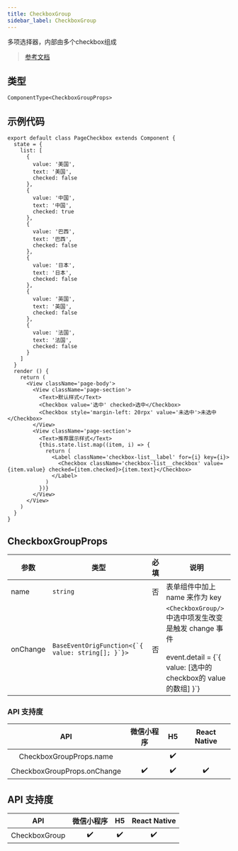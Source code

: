```yaml
---
title: CheckboxGroup
sidebar_label: CheckboxGroup
---
```


多项选择器，内部由多个checkbox组成

> [参考文档](https://developers.weixin.qq.com/miniprogram/dev/component/checkbox-group.html)

## 类型

```tsx
ComponentType<CheckboxGroupProps>
```

## 示例代码

```tsx
export default class PageCheckbox extends Component {
  state = {
    list: [
      {
        value: '美国',
        text: '美国',
        checked: false
      },
      {
        value: '中国',
        text: '中国',
        checked: true
      },
      {
        value: '巴西',
        text: '巴西',
        checked: false
      },
      {
        value: '日本',
        text: '日本',
        checked: false
      },
      {
        value: '英国',
        text: '英国',
        checked: false
      },
      {
        value: '法国',
        text: '法国',
        checked: false
      }
    ]
  }
  render () {
    return (
      <View className='page-body'>
        <View className='page-section'>
          <Text>默认样式</Text>
          <Checkbox value='选中' checked>选中</Checkbox>
          <Checkbox style='margin-left: 20rpx' value='未选中'>未选中</Checkbox>
        </View>
        <View className='page-section'>
          <Text>推荐展示样式</Text>
          {this.state.list.map((item, i) => {
            return (
              <Label className='checkbox-list__label' for={i} key={i}>
                <Checkbox className='checkbox-list__checkbox' value={item.value} checked={item.checked}>{item.text}</Checkbox>
              </Label>
            )
          })}
        </View>
      </View>
    )
  }
}
```

## CheckboxGroupProps

<table>
  <thead>
    <tr>
      <th>参数</th>
      <th>类型</th>
      <th style={{ textAlign: "center"}}>必填</th>
      <th>说明</th>
    </tr>
  </thead>
  <tbody>
    <tr>
      <td>name</td>
      <td><code>string</code></td>
      <td style={{ textAlign: "center"}}>否</td>
      <td>表单组件中加上 name 来作为 key</td>
    </tr>
    <tr>
      <td>onChange</td>
      <td><code>BaseEventOrigFunction&lt;{`{ value: string[]; }`}&gt;</code></td>
      <td style={{ textAlign: "center"}}>否</td>
      <td><code>&lt;CheckboxGroup/&gt;</code> 中选中项发生改变是触发 change 事件<br /><br />event.detail = {`{ value: [选中的checkbox的 value 的数组] }`}</td>
    </tr>
  </tbody>
</table>

### API 支持度

|             API             | 微信小程序 | H5 | React Native |
|:---------------------------:|:-----:|:--:|:------------:|
|   CheckboxGroupProps.name   |       | ✔️ |              |
| CheckboxGroupProps.onChange |  ✔️   | ✔️ |      ✔️      |

## API 支持度

|      API      | 微信小程序 | H5 | React Native |
|:-------------:|:-----:|:--:|:------------:|
| CheckboxGroup |  ✔️   | ✔️ |      ✔️      |
